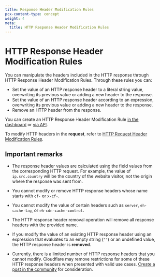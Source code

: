 ```yaml
---
title: Response Header Modification Rules
pcx-content-type: concept
weight: 4
meta:
  title: HTTP Response Header Modification Rules
---
```


# HTTP Response Header Modification Rules

You can manipulate the headers included in the HTTP response through HTTP Response Header Modification Rules. Through these rules you can:

*   Set the value of an HTTP response header to a literal string value, overwriting its previous value or adding a new header to the response.
*   Set the value of an HTTP response header according to an expression, overwriting its previous value or adding a new header to the response.
*   Remove an HTTP header from the response.

You can create an HTTP Response Header Modification Rule [in the dashboard](/rules/transform/response-header-modification/create-dashboard/) or [via API](/rules/transform/response-header-modification/create-api/).

To modify HTTP headers in the **request**, refer to [HTTP Request Header Modification Rules](/rules/transform/request-header-modification/).

## Important remarks

*   The response header values are calculated using the field values from the corresponding HTTP request. For example, the value of `ip.src.country` will be the country of the website visitor, not the origin where the response was sent from.

*   You cannot modify or remove HTTP response headers whose name starts with `cf-` or `x-cf-`.

*   You cannot modify the value of certain headers such as `server`, `eh-cache-tag`, or `eh-cdn-cache-control`.

*   The HTTP response header removal operation will remove all response headers with the provided name.

*   If you modify the value of an existing HTTP response header using an expression that evaluates to an empty string (`""`) or an undefined value, the HTTP response header is **removed**.

*   Currently, there is a limited number of HTTP response headers that you cannot modify. Cloudflare may remove restrictions for some of these HTTP response headers when presented with valid use cases. [Create a post in the community](https://community.cloudflare.com) for consideration.

